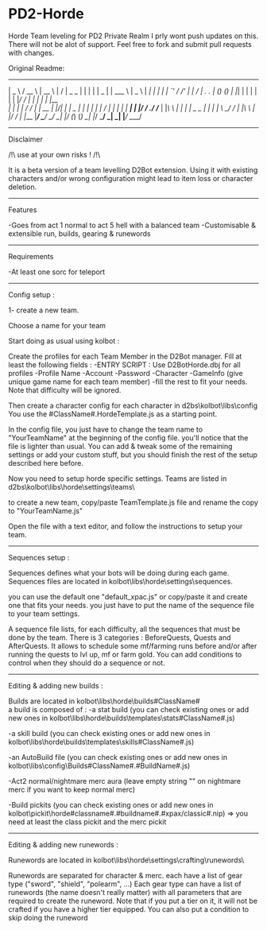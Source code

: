# PD2-Horde
Horde Team leveling for PD2 Private Realm
I prly wont push updates on this. There will not be alot of support. Feel free to fork and submit pull requests with changes.

Original Readme:
______   _____   _____  ___  ___          _   _   _____  ______  ______   _____ 
|  _  \ / __  \ |  __ \ |  \/  |  _   _  | | | | |  _  | | ___ \ |  _  \ |  ___|
| | | | `' / /' | |  \/ | .  . | (_) (_) | |_| | | | | | | |_/ / | | | | | |__  
| | | |   / /   | | __  | |\/| |         |  _  | | | | | |    /  | | | | |  __| 
| |/ /  ./ /___ | |_\ \ | |  | |  _   _  | | | | \ \_/ / | |\ \  | |/ /  | |___ 
|___/   \_____/  \____/ \_|  |_/ (_) (_) \_| |_/  \___/  \_| \_| |___/   \____/

_______________________________________________________________________________

Disclaimer

/!\ use at your own risks ! /!\

It is a beta version of a team levelling D2Bot extension. 
Using it with existing characters and/or wrong configuration might lead to 
item loss or character deletion.

_______________________________________________________________________________

Features

-Goes from act 1 normal to act 5 hell with a balanced team
-Customisable & extensible run, builds, gearing & runewords

______________________________________________________________________________

Requirements

-At least one sorc for teleport

______________________________________________________________________________

Config setup :

1- create a new team. 

Choose a name for your team

Start doing as usual using kolbot :

Create the profiles for each Team Member in the D2Bot manager. Fill at least 
the following fields :
-ENTRY SCRIPT : Use D2BotHorde.dbj for all profiles
-Profile Name
-Account
-Password
-Character
-GameInfo (give unique game name for each team member)
-fill the rest to fit your needs. Note that difficulty will be ignored.

Then create a character config for each character in d2bs\kolbot\libs\config\
You use the #ClassName#.HordeTemplate.js as a starting point.

In the config file, you just have to change the team name to "YourTeamName" 
at the beginning of the config file. you'll notice that the file is lighter than usual.
You can add & tweak some of the remaining settings or add your custom stuff, 
but you should finish the rest of the setup described here before.

Now you need to setup horde specific settings. Teams are listed in 
d2bs\kolbot\libs\horde\settings\teams\

to create a new team, copy/paste TeamTemplate.js file and rename 
the copy to "YourTeamName.js"

Open the file with a text editor, and follow the instructions to setup your team.

______________________________________________________________________________

Sequences setup :

Sequences defines what your bots will be doing during each game. Sequences files 
are located in kolbot\libs\horde\settings\sequences.

you can use the default one "default_xpac.js" or copy/paste it and create one that 
fits your needs. you just have to put the name of the sequence file to your team settings.

A sequence file lists, for each difficulty, all the sequences that must be done 
by the team. There is 3 categories : BeforeQuests, Quests and AfterQuests. It allows to
schedule some mf/farming runs before and/or after running the quests to lvl up,
mf or farm gold. You can add conditions to control when they should do a sequence or not.

______________________________________________________________________________

Editing & adding new builds :

Builds are located in kolbot\libs\horde\builds\#ClassName#\
a build is composed of :
-a stat build (you can check existing ones or add new ones in 
kolbot\libs\horde\builds\templates\stats\#ClassName#.js)

-a skill build (you can check existing ones or add new ones in 
kolbot\libs\horde\builds\templates\skills\#ClassName#.js)

-an AutoBuild file (you can check existing ones or add new ones in 
kolbot\libs\config\Builds\#ClassName#.#BuildName#.js)

-Act2 normal/nightmare merc aura (leave empty string "" on nightmare merc 
if you want to keep normal merc)

-Build pickits (you can check existing ones or add new ones in 
kolbot\pickit\horde\#classname#.#buildname#.#xpax/classic#.nip)
	=> you need at least the class pickit and the merc pickit

______________________________________________________________________________

Editing & adding new runewords :

Runewords are located in kolbot\libs\horde\settings\crafting\runewords\

Runewords are separated for character & merc. each have a list 
of gear type ("sword", "shield", "polearm", ...)
Each gear type can have a list of runewords (the name doesn't really matter) 
with all parameters that are required to create the runeword.
Note that if you put a tier on it, it will not be crafted if you have a higher 
tier equipped. You can also put a condition to skip doing the runeword
